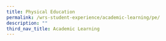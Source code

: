 ```yaml
---
title: Physical Education
permalink: /wrs-student-experience/academic-learning/pe/
description: ""
third_nav_title: Academic Learning
---
```

